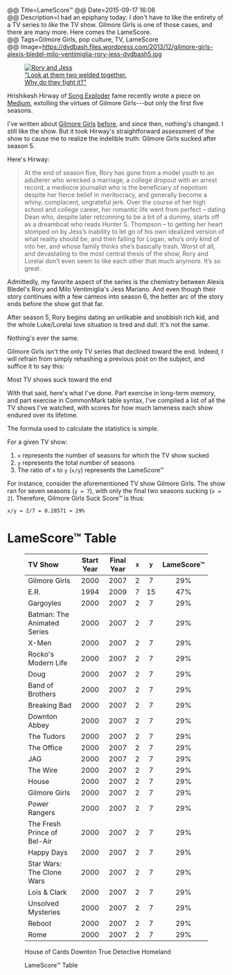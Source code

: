 @@ Title=LameScore™ 
@@ Date=2015-09-17 16:06  
@@ Description=I had an epiphany today: I don't have to like the entirety of a TV series to *like* the TV show. Gilmore Girls is one of those cases, and there are many more. Here comes the LameScore.  
@@ Tags=Gilmore Girls, pop culture, TV, LameScore  
@@ Image=https://dvdbash.files.wordpress.com/2013/12/gilmore-girls-alexis-bledel-milo-ventimiglia-rory-jess-dvdbash5.jpg  

<script src="/js/sorttable.js"></script>
<script type="text/javascript">
	window.onload = function() {
		var tables = document.getElementsByTagName('table');
		tables[0].className = "sortable";
		var headers = document.getElementsByTagName('th');
		for (var i = 0; i < headers.length; ++i) {
			if (headers[i].innerHTML === "Plan") {
				headers[i].className = "sorttable_nosort";
			}
		}
		sorttable.makeSortable(tables[0]);
	} 	
</script>

<figure>
	<a class="nohover" href="https://dvdbash.files.wordpress.com/2013/12/gilmore-girls-alexis-bledel-milo-ventimiglia-rory-jess-dvdbash5.jpg">
		<img src="https://dvdbash.files.wordpress.com/2013/12/gilmore-girls-alexis-bledel-milo-ventimiglia-rory-jess-dvdbash5.jpg" alt="Rory and Jess">
	</a>
	<figcaption><a href="https://www.youtube.com/watch?v=RctnDM5z1KQ&feature=youtu.be&t=1h15m37s">"Look at them two welded together.<br>
		Why do they fight it?"</a></figcaption>
</figure>

Hrishikesh Hirway of [Song Exploder](http://www.theoveranalyzed.net/2015/5/7/song-exploder-podcast-house-of-cards-and-downton-abbey) fame recently wrote a piece on [Medium](https://medium.com/@hrishihirway/entropy-unhappiness-and-the-gilmore-girls-cb57b46bd8bd), extolling the virtues of Gilmore Girls---but only the first five seasons.

I've written about [Gilmore Girls](http://www.theoveranalyzed.net/2015/5/5/the-office#gilmore-girls) [before](http://www.theoveranalyzed.net/2015/3/23/downton-abbey-ending-after-season-6), and since then, nothing's changed. I still like the show. But it took Hirway's straightforward assessment of the show to cause me to realize the indelible truth: Gilmore Girls sucked after season 5.

Here's Hirway:
>At the end of season five, Rory has gone from a model youth to an adulterer who wrecked a marriage, a college dropout with an arrest record, a mediocre journalist who is the beneficiary of nepotism despite her fierce belief in meritocracy, and generally become a whiny, complacent, ungrateful jerk. Over the course of her high school and college career, her romantic life went from perfect – dating Dean who, despite later retconning to be a bit of a dummy, starts off as a dreamboat who reads Hunter S. Thompson – to getting her heart stomped on by Jess’s inability to let go of his own idealized version of what reality should be, and then falling for Logan, who’s only kind of into her, and whose family thinks she’s basically trash. Worst of all, and devastating to the most central thesis of the show, Rory and Lorelai don’t even seem to like each other that much anymore. It’s so great.

Admittedly, my favorite aspect of the series is the chemistry between Alexis Bledel's Rory and Milo Ventimiglia's Jess Mariano. And even though their story continues with a few cameos into season 6, the better arc of the story ends before the show got that far.

After season 5, Rory begins dating an unlikable and snobbish rich kid, and the whole Luke/Lorelai love situation is tired and dull. It's not the same.

Nothing's ever the same.

Gilmore Girls isn't the only TV series that declined toward the end. Indeed, I will refrain from simply rehashing a previous post on the subject, and suffice it to say this:

<div class="takehome">

Most TV shows suck toward the end

</div>

With that said, here's what I've done. Part exercise in long-term memory, and part exercise in CommonMark table syntax, I've compiled a  list of all the TV shows I've watched, with scores for how much lameness each show endured over its lifetime.

The formula used to calculate the statistics is simple.

For a given TV show:

1. `x` represents the number of seasons for which the TV show sucked
2. `y` represents the total number of seasons
3. The ratio of `x` to `y` (`x/y`) represents the LameScore&#8482;

For instance, consider the aforementioned TV show Gilmore Girls. The show ran for seven seasons (`y = 7`), with only the final two seasons sucking (`x = 2`). Therefore, Gilmore Girls Suck Score&#8482; is thus: 

```
x/y = 2/7 = 0.28571 ≈ 29%
```

# LameScore&#8482; Table

<div class="table">
<figure>

| TV Show                     | Start Year | Final Year | `x` | `y` | LameScore&#8482;|  
| :-------------------------- | :--------: | :--------: | :-: | :-: | :-------------: |  
| Gilmore Girls               |    2000    |    2007    |  2  |  7  |       29%       |  
| E.R.                        |    1994    |    2009    |  7  |  15 |       47%       |  
| Gargoyles                   |    2000    |    2007    |  2  |  7  |       29%       |  
| Batman: The Animated Series |    2000    |    2007    |  2  |  7  |       29%       |  
| X-Men                       |    2000    |    2007    |  2  |  7  |       29%       |  
| Rocko's Modern Life         |    2000    |    2007    |  2  |  7  |       29%       |  
| Doug                        |    2000    |    2007    |  2  |  7  |       29%       |  
| Band of Brothers            |    2000    |    2007    |  2  |  7  |       29%       |  
| Breaking Bad                |    2000    |    2007    |  2  |  7  |       29%       |  
| Downton Abbey               |    2000    |    2007    |  2  |  7  |       29%       |  
| The Tudors                  |    2000    |    2007    |  2  |  7  |       29%       |  
| The Office                  |    2000    |    2007    |  2  |  7  |       29%       |  
| JAG                         |    2000    |    2007    |  2  |  7  |       29%       |  
| The Wire                    |    2000    |    2007    |  2  |  7  |       29%       |  
| House                       |    2000    |    2007    |  2  |  7  |       29%       |  
| Gilmore Girls               |    2000    |    2007    |  2  |  7  |       29%       |  
| Power Rangers               |    2000    |    2007    |  2  |  7  |       29%       |  
| The Fresh Prince of Bel-Air |    2000    |    2007    |  2  |  7  |       29%       |  
| Happy Days                  |    2000    |    2007    |  2  |  7  |       29%       |  
| Star Wars: The Clone Wars   |    2000    |    2007    |  2  |  7  |       29%       |  
| Lois & Clark                |    2000    |    2007    |  2  |  7  |       29%       |  
| Unsolved Mysteries          |    2000    |    2007    |  2  |  7  |       29%       |  
| Reboot                      |    2000    |    2007    |  2  |  7  |       29%       |  
| Rome                        |    2000    |    2007    |  2  |  7  |       29%       |  



House of Cards
Downton
True Detective
Homeland

  
<figcaption>LameScore&#8482; Table</figcaption>
</figure>
</div>